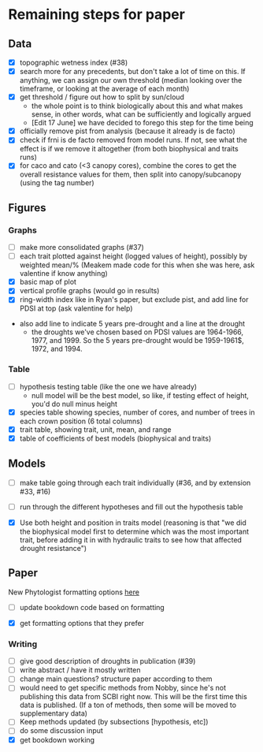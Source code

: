 # Remaining steps for paper

## Data
- [X] topographic wetness index (#38)
- [X] search more for any precedents, but don't take a lot of time on this. If anything, we can assign our own threshold (median looking over the timeframe, or looking at the average of each month)
- [X] get threshold / figure out how to split by sun/cloud
  - the whole point is to think biologically about this and what makes sense, in other words, what can be sufficiently and logically argued 
  - \[Edit 17 June] we have decided to forego this step for the time being 
- [X] officially remove pist from analysis (because it already is de facto)
- [X] check if frni is de facto removed from model runs. If not, see what the effect is if we remove it altogether (from both biophysical and traits runs)
- [X] for caco and cato (<3 canopy cores), combine the cores to get the overall resistance values for them, then split into canopy/subcanopy (using the tag number)

## Figures
### Graphs
- [ ] make more consolidated graphs (#37)
- [ ] each trait plotted against height (logged values of height), possibly by weighted mean/% (Meakem made code for this when she was here, ask valentine if know anything)
- [X] basic map of plot
- [X] vertical profile graphs (would go in results)
- [X] ring-width index like in Ryan's paper, but exclude pist, and add line for PDSI at top (ask valentine for help)
- also add line to indicate 5 years pre-drought and a line at the drought
  - the droughts we've chosen based on PDSI values are 1964-1966, 1977, and 1999. So the 5 years pre-drought would be 1959-1961$, 1972, and 1994.

### Table
- [ ] hypothesis testing table (like the one we have already)
  - null model will be the best model, so like, if testing effect of height, you'd do null minus height
- [X] species table showing species, number of cores, and number of trees in each crown position (6 total columns)
- [X] trait table, showing trait, unit, mean, and range
- [X] table of coefficients of best models (biophysical and traits)

## Models
- [ ] make table going through each trait individually (#36, and by extension #33, #16)
- [ ] run through the different hypotheses and fill out the hypothesis table
- [X] Use both height and position in traits model (reasoning is that "we did the biophysical model first to determine which was the most important trait, before adding it in with hydraulic traits to see how that affected drought resistance")


## Paper
New Phytologist formatting options [here](https://nph.onlinelibrary.wiley.com/hub/journal/14698137/about/author-guidelines)
- [ ] update bookdown code based on formatting
- [X] get formatting options that they prefer


### Writing
- [ ] give good description of droughts in publication (#39)
- [ ] write abstract / have it mostly written
- [ ] change main questions? structure paper according to them
- [ ] would need to get specific methods from Nobby, since he's not publishing this data from SCBI right now. This will be the first time this data is published. (If a ton of methods, then some will be moved to supplementary data)
- [ ] Keep methods updated (by subsections [hypothesis, etc])
- [ ] do some discussion input
- [X] get bookdown working
